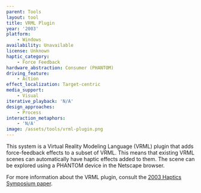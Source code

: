 ```yaml
---
parent: Tools
layout: tool
title: VRML Plugin
year: '2003'
platform:
    - Windows
availability: Unavailable
license: Unknown
haptic_category:
    - Force Feedback
hardware_abstraction: Consumer (PHANTOM)
driving_feature:
    - Action
effect_localization: Target-centric
media_support:
    - Visual
iterative_playback: 'N/A'
design_approaches:
    - Process
interaction_metaphors:
    - 'N/A'
image: /assets/tools/vrml-plugin.png
---
```

This system is a Virtual Reality Modeling Language (VRML) plugin that adds force-feedback effects to a subset of VRML.
This means that existing VRML scenes can automatically have haptic effects added to them.
The scene can be explored using a PHANTOM device in the Netscape browser.

For more information about the VRML plugin, consult the [2003 Haptics Symposium paper](https://doi.org/10.1109/HAPTIC.2003.1191334).
